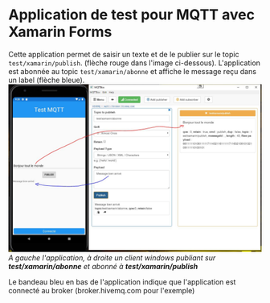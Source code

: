 ﻿# Application de test pour MQTT avec Xamarin Forms

Cette application permet de saisir un texte et de le publier sur le topic 
`test/xamarin/publish`. (flèche rouge  dans l'image ci-dessous). L'application est abonnée au topic `test/xamarin/abonne`
et affiche le message reçu dans un label (flèche bleue).
![Capture](images/Capture.JPG)*A gauche l'application, à droite un client windows 
publiant sur **test/xamarin/abonne** et abonné à **test/xamarin/publish***
 
Le bandeau bleu en bas de l'application indique que l'application est connecté au broker (broker.hivemq.com pour l'exemple)

